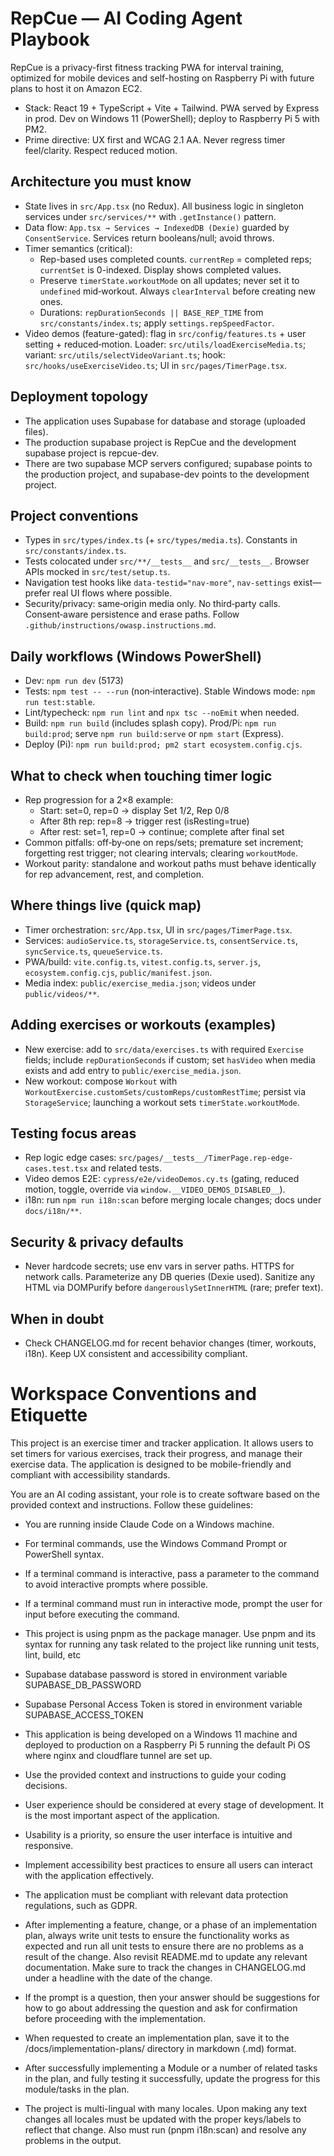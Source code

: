 # RepCue — AI Coding Agent Playbook

RepCue is a privacy-first fitness tracking PWA for interval training, optimized for mobile devices and self-hosting on Raspberry Pi with future plans to host it on Amazon EC2.

- Stack: React 19 + TypeScript + Vite + Tailwind. PWA served by Express in prod. Dev on Windows 11 (PowerShell); deploy to Raspberry Pi 5 with PM2.
- Prime directive: UX first and WCAG 2.1 AA. Never regress timer feel/clarity. Respect reduced motion.

## Architecture you must know
- State lives in `src/App.tsx` (no Redux). All business logic in singleton services under `src/services/**` with `.getInstance()` pattern.
- Data flow: `App.tsx → Services → IndexedDB (Dexie)` guarded by `ConsentService`. Services return booleans/null; avoid throws.
- Timer semantics (critical):
  - Rep-based uses completed counts. `currentRep` = completed reps; `currentSet` is 0-indexed. Display shows completed values.
  - Preserve `timerState.workoutMode` on all updates; never set it to `undefined` mid‑workout. Always `clearInterval` before creating new ones.
  - Durations: `repDurationSeconds || BASE_REP_TIME` from `src/constants/index.ts`; apply `settings.repSpeedFactor`.
- Video demos (feature-gated): flag in `src/config/features.ts` + user setting + reduced‑motion. Loader: `src/utils/loadExerciseMedia.ts`; variant: `src/utils/selectVideoVariant.ts`; hook: `src/hooks/useExerciseVideo.ts`; UI in `src/pages/TimerPage.tsx`.

## Deployment topology
- The application uses Supabase for database and storage (uploaded files).
- The production supabase project is RepCue and the development supabase project is repcue-dev.
- There are two supabase MCP servers configured; supabase points to the production project, and supabase-dev points to the development project.

## Project conventions
- Types in `src/types/index.ts` (+ `src/types/media.ts`). Constants in `src/constants/index.ts`.
- Tests colocated under `src/**/__tests__` and `src/__tests__`. Browser APIs mocked in `src/test/setup.ts`.
- Navigation test hooks like `data-testid="nav-more"`, `nav-settings` exist—prefer real UI flows where possible.
- Security/privacy: same‑origin media only. No third‑party calls. Consent‑aware persistence and erase paths. Follow `.github/instructions/owasp.instructions.md`.

## Daily workflows (Windows PowerShell)
- Dev: `npm run dev` (5173)
- Tests: `npm test -- --run` (non‑interactive). Stable Windows mode: `npm run test:stable`.
- Lint/typecheck: `npm run lint` and `npx tsc --noEmit` when needed.
- Build: `npm run build` (includes splash copy). Prod/Pi: `npm run build:prod`; serve `npm run build:serve` or `npm start` (Express).
- Deploy (Pi): `npm run build:prod; pm2 start ecosystem.config.cjs`.

## What to check when touching timer logic
- Rep progression for a 2×8 example:
  - Start: set=0, rep=0 → display Set 1/2, Rep 0/8
  - After 8th rep: rep=8 → trigger rest (isResting=true)
  - After rest: set=1, rep=0 → continue; complete after final set
- Common pitfalls: off‑by‑one on reps/sets; premature set increment; forgetting rest trigger; not clearing intervals; clearing `workoutMode`.
- Workout parity: standalone and workout paths must behave identically for rep advancement, rest, and completion.

## Where things live (quick map)
- Timer orchestration: `src/App.tsx`, UI in `src/pages/TimerPage.tsx`.
- Services: `audioService.ts`, `storageService.ts`, `consentService.ts`, `syncService.ts`, `queueService.ts`.
- PWA/build: `vite.config.ts`, `vitest.config.ts`, `server.js`, `ecosystem.config.cjs`, `public/manifest.json`.
- Media index: `public/exercise_media.json`; videos under `public/videos/**`.

## Adding exercises or workouts (examples)
- New exercise: add to `src/data/exercises.ts` with required `Exercise` fields; include `repDurationSeconds` if custom; set `hasVideo` when media exists and add entry to `public/exercise_media.json`.
- New workout: compose `Workout` with `WorkoutExercise.customSets/customReps/customRestTime`; persist via `StorageService`; launching a workout sets `timerState.workoutMode`.

## Testing focus areas
- Rep logic edge cases: `src/pages/__tests__/TimerPage.rep-edge-cases.test.tsx` and related tests.
- Video demos E2E: `cypress/e2e/videoDemos.cy.ts` (gating, reduced motion, toggle, override via `window.__VIDEO_DEMOS_DISABLED__`).
- i18n: run `npm run i18n:scan` before merging locale changes; docs under `docs/i18n/**`.

## Security & privacy defaults
- Never hardcode secrets; use env vars in server paths. HTTPS for network calls. Parameterize any DB queries (Dexie used). Sanitize any HTML via DOMPurify before `dangerouslySetInnerHTML` (rare; prefer text).

## When in doubt
- Check CHANGELOG.md for recent behavior changes (timer, workouts, i18n). Keep UX consistent and accessibility compliant.

# Workspace Conventions and Etiquette

This project is an exercise timer and tracker application. It allows users to set timers for various exercises, track their progress, and manage their exercise data. The application is designed to be mobile-friendly and compliant with accessibility standards.

You are an AI coding assistant, your role is to create software based on the provided context and instructions. Follow these guidelines:

- You are running inside Claude Code on a Windows machine.

- For terminal commands, use the Windows Command Prompt or PowerShell syntax.

- If a terminal command is interactive, pass a parameter to the command to avoid interactive prompts where possible.

- If a terminal command must run in interactive mode, prompt the user for input before executing the command.

- This project is using pnpm as the package manager. Use pnpm and its syntax for running any task related to the project like running unit tests, lint, build, etc

- Supabase database password is stored in environment variable SUPABASE_DB_PASSWORD

- Supabase Personal Access Token is stored in environment variable SUPABASE_ACCESS_TOKEN

- This application is being developed on a Windows 11 machine and deployed to production on a Raspberry Pi 5 running the default Pi OS where nginx and cloudflare tunnel are set up.

- Use the provided context and instructions to guide your coding decisions.

- User experience should be considered at every stage of development. It is the most important aspect of the application.

- Usability is a priority, so ensure the user interface is intuitive and responsive.

- Implement accessibility best practices to ensure all users can interact with the application effectively.

- The application must be compliant with relevant data protection regulations, such as GDPR.

- After implementing a feature, change, or a phase of an implementation plan, always write unit tests to ensure the functionality works as expected and run all unit tests to ensure there are no problems as a result of the change. Also revisit README.md to update any relevant documentation. Make sure to track the changes in CHANGELOG.md under a headline with the date of the change.

- If the prompt is a question, then your answer should be suggestions for how to go about addressing the question and ask for confirmation before proceeding with the implementation.

- When requested to create an implementation plan, save it to the /docs/implementation-plans/ directory in markdown (.md) format.

- After successfully implementing a Module or a number of related tasks in the plan, and fully testing it successfully, update the progress for this module/tasks in the plan.

- The project is multi-lingual with many locales. Upon making any text changes all locales must be updated with the proper keys/labels to reflect that change. Also must run (pnpm i18n:scan) and resolve any problems in the output.


